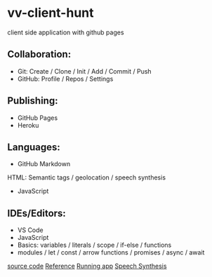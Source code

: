 # vv-client-hunt
client side application with github pages

## Collaboration: 

- Git: Create / Clone / Init / Add / Commit / Push
- GitHub: Profile / Repos / Settings

## Publishing: 

- GitHub Pages 
- Heroku

## Languages:

- GitHub Markdown

HTML: Semantic tags / geolocation / speech synthesis

 - JavaScript

## IDEs/Editors:

- VS Code
- JavaScript
- Basics: variables / literals / scope / if-else / functions
- modules / let / const / arrow functions / promises / async / await


[source code](https://github.com/Vishalreddy114/vv-client-hunt)
[Reference](https://github.com/Rajeshwari-Rudra/rr-client-hunt)
[Running app](https://vishalreddy114.github.io/vv-client-hunt/)
[Speech Synthesis](https://developer.mozilla.org/en-US/docs/Web/API/SpeechSynthesis)
